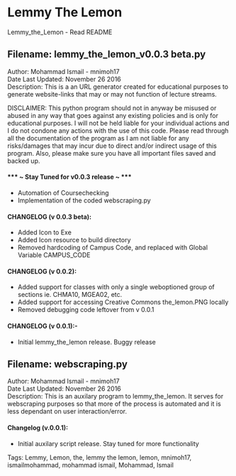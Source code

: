 # Lemmy The Lemon
Lemmy_the_Lemon - Read README

## Filename: lemmy_the_lemon_v0.0.3 beta.py
Author: Mohammad Ismail - mnimoh17</br>
Date Last Updated: November 26 2016</br>
Description: This is a an URL generator created for educational purposes to
generate website-links that may or may not function of lecture streams.

DISCLAIMER: This python program should not in anyway be misused or abused
in any way that goes against any existing policies and is only for educational
purposes. I will not be held liable for your individual actions and I do
not condone any actions with the use of this code. Please read through all
the documentation of the program as I am not liable for any risks/damages
that may incur due to direct and/or indirect usage of this program.
Also, please make sure you have all important files saved and backed up.

#### *** ~ Stay Tuned for v0.0.3 release ~ ***
* Automation of Coursechecking</br>
* Implementation of the coded webscraping.py</br>

#### CHANGELOG (v 0.0.3 beta):
* Added Icon to Exe</br>
* Added Icon resource to build directory</br>
* Removed hardcoding of Campus Code, and replaced with Global Variable CAMPUS_CODE</br>

#### CHANGELOG (v 0.0.2):
* Added support for classes with only a single weboptioned group of sections ie. CHMA10, MGEA02, etc.</br>
* Added support for accessing Creative Commons the_lemon.PNG locally</br>
* Removed debugging code leftover from v 0.0.1</br>

#### CHANGELOG (v 0.0.1):-
* Initial lemmy_the_lemon release. Buggy release</br>

## Filename: webscraping.py
Author: Mohammad Ismail - mnimoh17</br>
Date Last Updated: November 26 2016</br>
Description: This is an auxilary program to lemmy_the_lemon. It serves for
webscraping purposes so that more of the process is automated and it is
less dependant on user interaction/error.</br>

#### Changelog (v.0.0.1):
* Initial auxilary script release. Stay tuned for more functionality</br>

Tags: Lemmy, Lemon, the, lemmy the lemon, lemon, mnimoh17, ismailmohammad, mohammad ismail, Mohammad, Ismail
